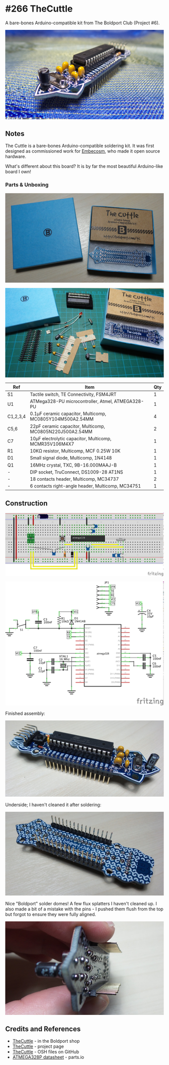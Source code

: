 # #266 TheCuttle

A bare-bones Arduino-compatible kit from The Boldport Club (Project #6).

![Build](./assets/TheCuttle_build.jpg?raw=true)

## Notes

The Cuttle is a bare-bones Arduino-compatible soldering kit. It was first designed as commissioned work for [Embecosm](http://www.embecosm.com/), who made it open source hardware.

What's different about this board? It is by far the most beautiful Arduino-like board I own!

### Parts & Unboxing

![kit_packaging](./assets/kit_packaging.jpg?raw=true)

![kit_unboxing](./assets/kit_unboxing.jpg?raw=true)

| Ref      | Item                                                      | Qty |
|----------|-----------------------------------------------------------|-----|
| S1       | Tactile switch, TE Connectivity, FSM4JRT                  |   1 |
| U1       | ATMega328-PU microcontroller, Atmel, ATMEGA328-PU         |   1 |
| C1,2,3,4 | 0.1µF ceramic capacitor, Multicomp, MC0805Y104M500A2.54MM |   4 |
| C5,6     | 22pF ceramic capacitor, Multicomp, MC0805N220J500A2.54MM  |   2 |
| C7       | 10µF electrolytic capacitor, Multicomp, MCMR35V106M4X7    |   1 |
| R1       | 10KΩ resistor, Multicomp, MCF 0.25W 10K                   |   1 |
| D1       | Small signal diode, Multicomp, 1N4148                     |   1 |
| Q1       | 16MHz crystal, TXC, 9B-16.000MAAJ-B                       |   1 |
| -        | DIP socket, TruConnect, DS1009-28 AT1NS                   |   1 |
| -        | 18 contacts header, Multicomp, MC34737                    |   2 |
| -        | 6 contacts right-angle header, Multicomp, MC34751         |   1 |

## Construction

![Breadboard](./assets/TheCuttle_bb.jpg?raw=true)

![Schematic](./assets/TheCuttle_schematic.jpg?raw=true)

Finished assembly:

![kit_upper](./assets/kit_upper.jpg?raw=true)

Underside; I haven't cleaned it after soldering:

![kit_lower](./assets/kit_lower.jpg?raw=true)

Nice "Boldport" solder domes! A few flux splatters I haven't cleaned up.
I also made a bit of a mistake with the pins - I pushed them flush from the top but forgot to ensure they were fully aligned.

![kit_lower_points](./assets/kit_lower_points.jpg?raw=true)

## Credits and References
* [TheCuttle](http://www.boldport.club/shop/product/390973459) - in the Boldport shop
* [TheCuttle](http://www.boldport.com/tc/) - project page
* [TheCuttle](https://github.com/boldport/thecuttle) - OSH files on GitHub
* [ATMEGA328P datasheet](http://parts.io/detail/1829384/ATMEGA328P-AU) - parts.io
